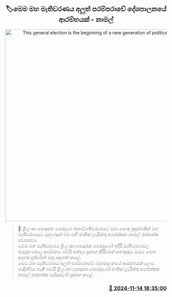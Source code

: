 <p align='center'><b><h2 align='center' title='This general election is the beginning of a new generation of politics - Namal'>🏷මෙම මහ මැතිවරණය අලුත් පරම්පරාවේ දේශපාලනයේ ආරම්භයක් - නාමල්</h2></b></p>
<p align='center'><img src='https://helakuru.sgp1.cdn.digitaloceanspaces.com/esana/images/lib/namal-rajapaksa-presidential-election-media.jpg' width='600' alt='This general election is the beginning of a new generation of politics - Namal'></p>

>📝 ශ්‍රී ලංකා පොදුජන පෙරමුණ ජනාධිපතිවරණයට වඩා හොඳ සූදානමකින් මහ මැතිවරණයට මුහුණදුන් බව එහි ජාතික ලැයිස්තු අපේක්ෂක නාමල් රාජපක්ෂ පවසනවා.<br>මෙම මහ මැතිවරණය ශ්‍රී ලංකා පොදුජන පෙරමුණේ ඉදිරි මැතිවරණවල ජයග්‍රහණවල ආරම්භය බවයි ඡන්දය ප්‍රකාශ කිරීමෙන් අනතුරුව මාධ්‍ය වෙත අදහස් දක්වමින් ඔහු සඳහන් කළේ.<br>මෙම මහ මැතිවරණය අලුත් පරම්පරාවේ දේශපාලනයේ ආරම්භයක් ලෙස හැඳින්විය හැකි බවයි ශ්‍රී ලංකා පොදුජන පෙරමුණේ ජාතික ලැයිස්තු අපේක්ෂක නාමල් රාජපක්ෂ වැඩිදුරටත් ප්‍රකාශ කළේ. <br>

<h3 align='right'><a href='https://www.helakuru.lk/esana/p/105051/'>📅 2024-11-14 18:35:00</a></h3>
